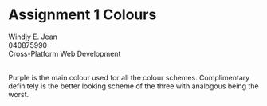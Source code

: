 # Assignment 1 Colours
Windjy E. Jean <br>
040875990 <br>
Cross-Platform Web Development <br><br>

Purple is the main colour used for all the colour schemes.
Complimentary definitely is the better looking scheme of the three with analogous being the worst.
